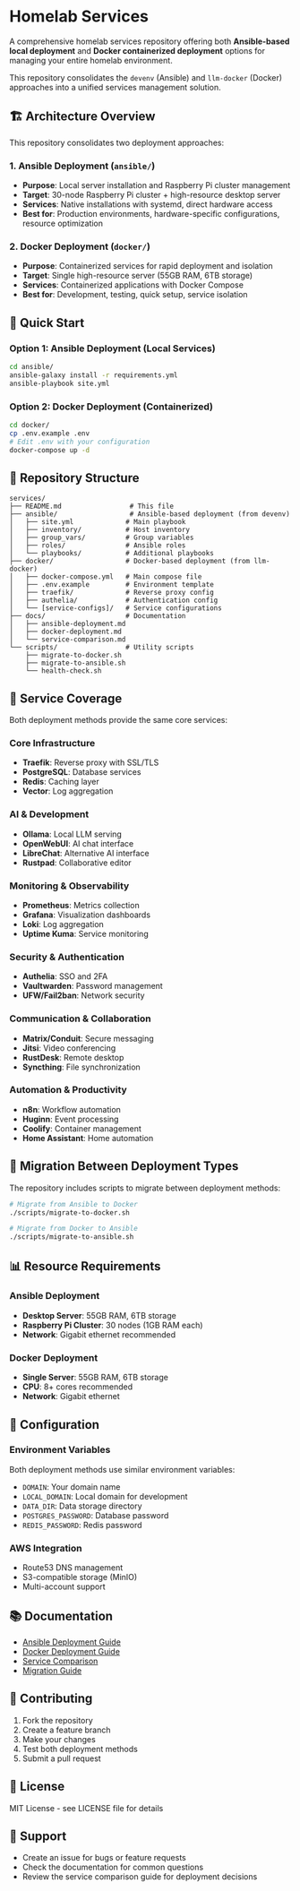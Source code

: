 # Homelab Services

A comprehensive homelab services repository offering both **Ansible-based local deployment** and **Docker containerized deployment** options for managing your entire homelab environment.

This repository consolidates the `devenv` (Ansible) and `llm-docker` (Docker) approaches into a unified services management solution.

## 🏗️ Architecture Overview

This repository consolidates two deployment approaches:

### 1. **Ansible Deployment** (`ansible/`)
- **Purpose**: Local server installation and Raspberry Pi cluster management
- **Target**: 30-node Raspberry Pi cluster + high-resource desktop server
- **Services**: Native installations with systemd, direct hardware access
- **Best for**: Production environments, hardware-specific configurations, resource optimization

### 2. **Docker Deployment** (`docker/`)
- **Purpose**: Containerized services for rapid deployment and isolation
- **Target**: Single high-resource server (55GB RAM, 6TB storage)
- **Services**: Containerized applications with Docker Compose
- **Best for**: Development, testing, quick setup, service isolation

## 🚀 Quick Start

### Option 1: Ansible Deployment (Local Services)
```bash
cd ansible/
ansible-galaxy install -r requirements.yml
ansible-playbook site.yml
```

### Option 2: Docker Deployment (Containerized)
```bash
cd docker/
cp .env.example .env
# Edit .env with your configuration
docker-compose up -d
```

## 📁 Repository Structure

```
services/
├── README.md                 # This file
├── ansible/                  # Ansible-based deployment (from devenv)
│   ├── site.yml             # Main playbook
│   ├── inventory/           # Host inventory
│   ├── group_vars/          # Group variables
│   ├── roles/               # Ansible roles
│   └── playbooks/           # Additional playbooks
├── docker/                  # Docker-based deployment (from llm-docker)
│   ├── docker-compose.yml   # Main compose file
│   ├── .env.example         # Environment template
│   ├── traefik/             # Reverse proxy config
│   ├── authelia/            # Authentication config
│   └── [service-configs]/   # Service configurations
├── docs/                    # Documentation
│   ├── ansible-deployment.md
│   ├── docker-deployment.md
│   └── service-comparison.md
└── scripts/                 # Utility scripts
    ├── migrate-to-docker.sh
    ├── migrate-to-ansible.sh
    └── health-check.sh
```

## 🎯 Service Coverage

Both deployment methods provide the same core services:

### Core Infrastructure
- **Traefik**: Reverse proxy with SSL/TLS
- **PostgreSQL**: Database services
- **Redis**: Caching layer
- **Vector**: Log aggregation

### AI & Development
- **Ollama**: Local LLM serving
- **OpenWebUI**: AI chat interface
- **LibreChat**: Alternative AI interface
- **Rustpad**: Collaborative editor

### Monitoring & Observability
- **Prometheus**: Metrics collection
- **Grafana**: Visualization dashboards
- **Loki**: Log aggregation
- **Uptime Kuma**: Service monitoring

### Security & Authentication
- **Authelia**: SSO and 2FA
- **Vaultwarden**: Password management
- **UFW/Fail2ban**: Network security

### Communication & Collaboration
- **Matrix/Conduit**: Secure messaging
- **Jitsi**: Video conferencing
- **RustDesk**: Remote desktop
- **Syncthing**: File synchronization

### Automation & Productivity
- **n8n**: Workflow automation
- **Huginn**: Event processing
- **Coolify**: Container management
- **Home Assistant**: Home automation

## 🔄 Migration Between Deployment Types

The repository includes scripts to migrate between deployment methods:

```bash
# Migrate from Ansible to Docker
./scripts/migrate-to-docker.sh

# Migrate from Docker to Ansible
./scripts/migrate-to-ansible.sh
```

## 📊 Resource Requirements

### Ansible Deployment
- **Desktop Server**: 55GB RAM, 6TB storage
- **Raspberry Pi Cluster**: 30 nodes (1GB RAM each)
- **Network**: Gigabit ethernet recommended

### Docker Deployment
- **Single Server**: 55GB RAM, 6TB storage
- **CPU**: 8+ cores recommended
- **Network**: Gigabit ethernet

## 🔧 Configuration

### Environment Variables
Both deployment methods use similar environment variables:
- `DOMAIN`: Your domain name
- `LOCAL_DOMAIN`: Local domain for development
- `DATA_DIR`: Data storage directory
- `POSTGRES_PASSWORD`: Database password
- `REDIS_PASSWORD`: Redis password

### AWS Integration
- Route53 DNS management
- S3-compatible storage (MinIO)
- Multi-account support

## 📚 Documentation

- [Ansible Deployment Guide](docs/ansible-deployment.md)
- [Docker Deployment Guide](docs/docker-deployment.md)
- [Service Comparison](docs/service-comparison.md)
- [Migration Guide](docs/migration-guide.md)

## 🤝 Contributing

1. Fork the repository
2. Create a feature branch
3. Make your changes
4. Test both deployment methods
5. Submit a pull request

## 📄 License

MIT License - see LICENSE file for details

## 👥 Support

- Create an issue for bugs or feature requests
- Check the documentation for common questions
- Review the service comparison guide for deployment decisions
